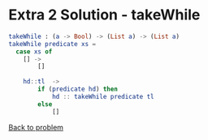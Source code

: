 # Extra 2 Solution - takeWhile

```elm
takeWhile : (a -> Bool) -> (List a) -> (List a)
takeWhile predicate xs =
  case xs of
    [] -> 
        []
        
    hd::tl  -> 
        if (predicate hd) then
            hd :: takeWhile predicate tl
        else 
            []
```            
[Back to problem](../p/e02.md)